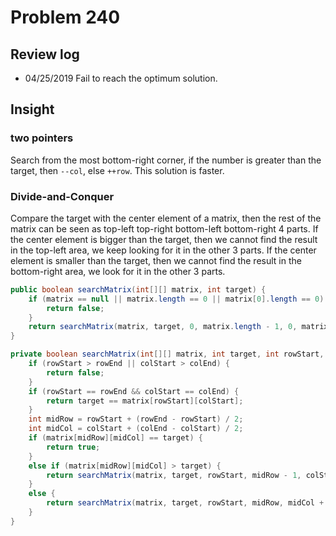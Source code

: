 # Problem 240
## Review log
+ 04/25/2019 Fail to reach the optimum solution.

## Insight
### two pointers
Search from the most bottom-right corner, if the number is greater than the target, then `--col`, else `++row`. This solution is faster.

### Divide-and-Conquer
Compare the target with the center element of a matrix, then the rest of the matrix can be seen as top-left top-right bottom-left bottom-right 4 parts.
If the center element is bigger than the target, then we cannot find the result in the top-left area, we keep looking for it in the other 3 parts.
If the center element is smaller than the target, then we cannot find the result in the bottom-right area, we look for it in the other 3 parts.
```java
public boolean searchMatrix(int[][] matrix, int target) {
    if (matrix == null || matrix.length == 0 || matrix[0].length == 0) {
        return false;
    }
    return searchMatrix(matrix, target, 0, matrix.length - 1, 0, matrix[0].length - 1);
}

private boolean searchMatrix(int[][] matrix, int target, int rowStart, int rowEnd, int colStart, int colEnd) {
    if (rowStart > rowEnd || colStart > colEnd) {
        return false;
    }
    if (rowStart == rowEnd && colStart == colEnd) {
        return target == matrix[rowStart][colStart];
    }
    int midRow = rowStart + (rowEnd - rowStart) / 2;
    int midCol = colStart + (colEnd - colStart) / 2;
    if (matrix[midRow][midCol] == target) {
        return true;
    }
    else if (matrix[midRow][midCol] > target) {
        return searchMatrix(matrix, target, rowStart, midRow - 1, colStart, colEnd) || searchMatrix(matrix, target, midRow, rowEnd, colStart, midCol - 1);
    }
    else {
        return searchMatrix(matrix, target, rowStart, midRow, midCol + 1, colEnd) || searchMatrix(matrix, target, midRow + 1, rowEnd, colStart, colEnd);
    }
}
```
